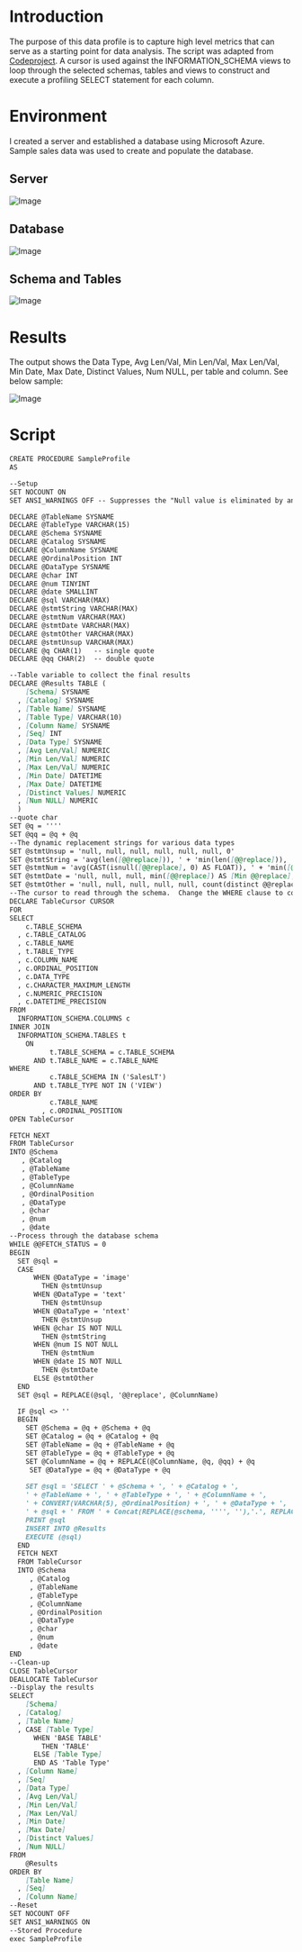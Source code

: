# Introduction
The purpose of this data profile is to capture high level metrics that can serve as a starting point for data analysis. The script was adapted from [Codeproject](https://www.codeproject.com/Articles/1082891/High-Level-Data-Profiler-Script). A cursor is used against the INFORMATION_SCHEMA views to loop through the selected schemas, 
tables and views to construct and execute a profiling SELECT statement for each column.

# Environment
I created a server and established a database using Microsoft Azure. Sample sales data was used to create and populate the database.

## Server
![Image](Azure_Server.PNG)

## Database
![Image](Azure_Database.PNG)

## Schema and Tables
![Image](Azure_Tables.PNG)

# Results
The output shows the Data Type, Avg Len/Val, Min Len/Val, Max Len/Val, Min Date, Max Date, Distinct Values, Num NULL, per table and column. See below sample:

![Image](Sample_Results.PNG)

# Script
```markdown
CREATE PROCEDURE SampleProfile
AS

--Setup
SET NOCOUNT ON
SET ANSI_WARNINGS OFF -- Suppresses the "Null value is eliminated by an aggregate..." warning

DECLARE @TableName SYSNAME
DECLARE @TableType VARCHAR(15)
DECLARE @Schema SYSNAME
DECLARE @Catalog SYSNAME
DECLARE @ColumnName SYSNAME
DECLARE @OrdinalPosition INT
DECLARE @DataType SYSNAME
DECLARE @char INT
DECLARE @num TINYINT
DECLARE @date SMALLINT
DECLARE @sql VARCHAR(MAX)
DECLARE @stmtString VARCHAR(MAX)
DECLARE @stmtNum VARCHAR(MAX)
DECLARE @stmtDate VARCHAR(MAX)
DECLARE @stmtOther VARCHAR(MAX)
DECLARE @stmtUnsup VARCHAR(MAX)
DECLARE @q CHAR(1)   -- single quote
DECLARE @qq CHAR(2)  -- double quote

--Table variable to collect the final results
DECLARE @Results TABLE (
    [Schema] SYSNAME
  , [Catalog] SYSNAME
  , [Table Name] SYSNAME
  , [Table Type] VARCHAR(10)
  , [Column Name] SYSNAME
  , [Seq] INT
  , [Data Type] SYSNAME
  , [Avg Len/Val] NUMERIC
  , [Min Len/Val] NUMERIC
  , [Max Len/Val] NUMERIC
  , [Min Date] DATETIME
  , [Max Date] DATETIME
  , [Distinct Values] NUMERIC
  , [Num NULL] NUMERIC
  )
--quote char
SET @q = ''''
SET @qq = @q + @q
--The dynamic replacement strings for various data types
SET @stmtUnsup = 'null, null, null, null, null, null, 0'
SET @stmtString = 'avg(len([@@replace])), ' + 'min(len([@@replace])), ' + 'max(len([@@replace])), ' + 'null, null, count(distinct [@@replace]), ' + 'sum(case when [@@replace] is null then 1 else 0 end)'
SET @stmtNum = 'avg(CAST(isnull([@@replace], 0) AS FLOAT)), ' + 'min([@@replace]) AS [Min @@replace], ' + 'max([@@replace]) AS [Max @@replace], ' + 'null, null, count(distinct @@replace) AS [Dist Count @@replace], ' + 'sum(case when @@replace is null then 1 else 0 end) AS [Num Null @@replace]'
SET @stmtDate = 'null, null, null, min([@@replace]) AS [Min @@replace], ' + 'max([@@replace]) AS [Max @@replace], ' + 'count(distinct @@replace) AS [Dist Count @@replace], ' + 'sum(case when @@replace is null then 1 else 0 end) AS [Num Null @@replace]'
SET @stmtOther = 'null, null, null, null, null, count(distinct @@replace) AS [Dist Count @@replace], ' + 'sum(case when @@replace is null then 1 else 0 end) AS [Num Null @@replace]'
--The cursor to read through the schema.  Change the WHERE clause to control the tables/views used
DECLARE TableCursor CURSOR
FOR
SELECT 
    c.TABLE_SCHEMA
  , c.TABLE_CATALOG
  , c.TABLE_NAME
  , t.TABLE_TYPE
  , c.COLUMN_NAME
  , c.ORDINAL_POSITION
  , c.DATA_TYPE
  , c.CHARACTER_MAXIMUM_LENGTH
  , c.NUMERIC_PRECISION
  , c.DATETIME_PRECISION
FROM 
  INFORMATION_SCHEMA.COLUMNS c
INNER JOIN 
  INFORMATION_SCHEMA.TABLES t 
    ON 
          t.TABLE_SCHEMA = c.TABLE_SCHEMA
      AND t.TABLE_NAME = c.TABLE_NAME
WHERE 
          c.TABLE_SCHEMA IN ('SalesLT')
      AND t.TABLE_TYPE NOT IN ('VIEW')
ORDER BY 
          c.TABLE_NAME
        , c.ORDINAL_POSITION
OPEN TableCursor

FETCH NEXT
FROM TableCursor
INTO @Schema
   , @Catalog
   , @TableName
   , @TableType
   , @ColumnName
   , @OrdinalPosition
   , @DataType
   , @char
   , @num
   , @date
--Process through the database schema
WHILE @@FETCH_STATUS = 0
BEGIN
  SET @sql =
  CASE 
      WHEN @DataType = 'image'
        THEN @stmtUnsup
      WHEN @DataType = 'text'
        THEN @stmtUnsup
      WHEN @DataType = 'ntext'
        THEN @stmtUnsup
      WHEN @char IS NOT NULL
        THEN @stmtString
      WHEN @num IS NOT NULL
        THEN @stmtNum
      WHEN @date IS NOT NULL
        THEN @stmtDate
      ELSE @stmtOther
  END
  SET @sql = REPLACE(@sql, '@@replace', @ColumnName)

  IF @sql <> ''
  BEGIN
    SET @Schema = @q + @Schema + @q
    SET @Catalog = @q + @Catalog + @q
    SET @TableName = @q + @TableName + @q
    SET @TableType = @q + @TableType + @q
    SET @ColumnName = @q + REPLACE(@ColumnName, @q, @qq) + @q
     SET @DataType = @q + @DataType + @q
   
    SET @sql = 'SELECT ' + @Schema + ', ' + @Catalog + ', 
    ' + @TableName + ', ' + @TableType + ', ' + @ColumnName + ', 
    ' + CONVERT(VARCHAR(5), @OrdinalPosition) + ', ' + @DataType + ', 
    ' + @sql + ' FROM ' + Concat(REPLACE(@schema, '''', ''),'.', REPLACE(@TableName, '''', '')) + ''
    PRINT @sql
    INSERT INTO @Results
    EXECUTE (@sql)
  END
  FETCH NEXT
  FROM TableCursor
  INTO @Schema
     , @Catalog
     , @TableName
     , @TableType
     , @ColumnName
     , @OrdinalPosition
     , @DataType
     , @char
     , @num
     , @date
END
--Clean-up
CLOSE TableCursor
DEALLOCATE TableCursor
--Display the results
SELECT 
    [Schema]
  , [Catalog]
  , [Table Name]
  , CASE [Table Type]
      WHEN 'BASE TABLE'
        THEN 'TABLE'
      ELSE [Table Type]
      END AS 'Table Type'
  , [Column Name]
  , [Seq]
  , [Data Type]
  , [Avg Len/Val]
  , [Min Len/Val]
  , [Max Len/Val]
  , [Min Date]
  , [Max Date]
  , [Distinct Values]
  , [Num NULL]
FROM 
    @Results
ORDER BY 
    [Table Name]
  , [Seq]
  , [Column Name]
--Reset
SET NOCOUNT OFF
SET ANSI_WARNINGS ON
--Stored Procedure
exec SampleProfile
